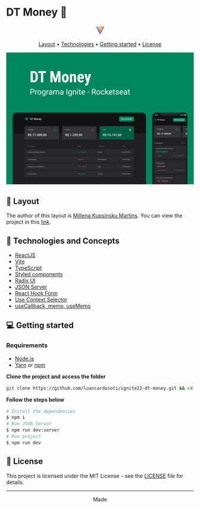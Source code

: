 # DT Money 💸

<p align="center">
  <a href="https://vitejs.dev"><img src=".github/vite.svg" alt="Vite" height="24"/></a>
</p>

<p align="center">
  <a href="#-layout">Layout</a> •
  <a href="#-technologies">Technologies</a> •
  <a href="#-getting-started">Getting started</a> •
  <a href="#-license">License</a>
</p>

<p align="center">
  <img alt="DT Money Layout Image" src=".github/capa.png" />
</p>

## 🔖 Layout

The author of this layout is [Millena Kupsinsku Martins](https://www.figma.com/@millenakmartins). You can view the project in this [link](https://www.figma.com/community/file/1138814493269096792).

## 🚀 Technologies and Concepts

- [ReactJS](https://reactjs.org/)
- [Vite](https://vitejs.dev)
- [TypeScript](https://www.typescriptlang.org/)
- [Styled components](https://styled-components.com/)
- [Radix UI](https://www.radix-ui.com/)
- [JSON Server](https://github.com/typicode/json-server)
- [React Hook Form](https://react-hook-form.com/)
- [Use Context Selector](https://github.com/dai-shi/use-context-selector)
- [useCallback, memo, useMemo](https://pt-br.reactjs.org/)

## 💻 Getting started

### Requirements

- [Node.js](https://nodejs.org/en/)
- [Yarn](https://classic.yarnpkg.com/) or [npm](https://www.npmjs.com/package/npm)

**Clone the project and access the folder**

```bash
git clone https://github.com/luancardosoti/ignite22-dt-money.git && cd ignite22-dt-money
```

**Follow the steps below**

```bash
# Install the dependencies
$ npm i
# Run JSON Server
$ npm run dev:server
# Run project
$ npm run dev
```

## 📝 License

This project is licensed under the MIT License - see the [LICENSE](LICENSE) file for details.

---

<p align="center">
  Made
